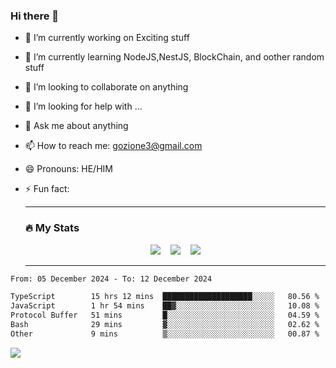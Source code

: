 ### Hi there 👋

<!--
**charlieScript/charlieScript** is a ✨ _special_ ✨ repository because its `README.md` (this file) appears on your GitHub profile.

Here are some ideas to get you started: -->

- 🔭 I’m currently working on Exciting stuff
- 🌱 I’m currently learning NodeJS,NestJS, BlockChain, and oother random stuff
- 👯 I’m looking to collaborate on anything
- 🤔 I’m looking for help with ...
- 💬 Ask me about anything
- 📫 How to reach me: gozione3@gmail.com
- 😄 Pronouns: HE/HIM
- ⚡ Fun fact:


  ---

  ### :fire: My Stats

  <div id="stats" align="center">
  <img src="http://github-readme-streak-stats.herokuapp.com?user=charlieScript&theme=dark&date_format=M%20j%5B%2C%20Y%5D" />&nbsp;&nbsp;&nbsp;
  <img src="https://github-readme-stats.vercel.app/api/top-langs/?username=charlieScript&layout=compact&theme=vision-friendly-dark"/>&nbsp;&nbsp;&nbsp;
  <img src="https://github-readme-stats.vercel.app/api?username=charlieScript&show_icons=true&theme=radical"/>
  </div>

  ---



<!--START_SECTION:waka-->

```txt
From: 05 December 2024 - To: 12 December 2024

TypeScript        15 hrs 12 mins  ████████████████████░░░░░   80.56 %
JavaScript        1 hr 54 mins    ██▓░░░░░░░░░░░░░░░░░░░░░░   10.08 %
Protocol Buffer   51 mins         █░░░░░░░░░░░░░░░░░░░░░░░░   04.59 %
Bash              29 mins         ▓░░░░░░░░░░░░░░░░░░░░░░░░   02.62 %
Other             9 mins          ▒░░░░░░░░░░░░░░░░░░░░░░░░   00.87 %
```

<!--END_SECTION:waka-->
![](https://komarev.com/ghpvc/?username=charlieScript)
